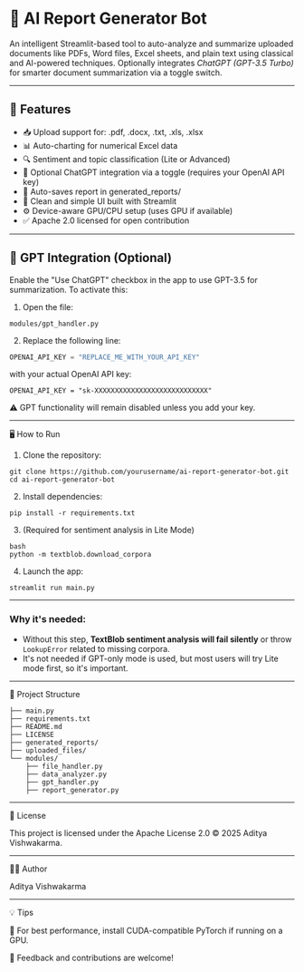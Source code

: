 # 📄 AI Report Generator Bot

An intelligent Streamlit-based tool to auto-analyze and summarize uploaded documents like PDFs, Word files, Excel sheets, and plain text using classical and AI-powered techniques. Optionally integrates *ChatGPT (GPT-3.5 Turbo)* for smarter document summarization via a toggle switch.

---

## 🚀 Features

- 📥 Upload support for: .pdf, .docx, .txt, .xls, .xlsx
- 📊 Auto-charting for numerical Excel data
- 🔍 Sentiment and topic classification (Lite or Advanced)
- 🧠 Optional ChatGPT integration via a toggle (requires your OpenAI API key)
- 📁 Auto-saves report in generated_reports/
- 📝 Clean and simple UI built with Streamlit
- ⚙ Device-aware GPU/CPU setup (uses GPU if available)
- ✅ Apache 2.0 licensed for open contribution

---

## 🧠 GPT Integration (Optional)

Enable the "Use ChatGPT" checkbox in the app to use GPT-3.5 for summarization. To activate this:

1. Open the file: 
```
modules/gpt_handler.py
```

2. Replace the following line:

```python
OPENAI_API_KEY = "REPLACE_ME_WITH_YOUR_API_KEY"
```

with your actual OpenAI API key:

```
OPENAI_API_KEY = "sk-XXXXXXXXXXXXXXXXXXXXXXXXXXXX"
```

⚠ GPT functionality will remain disabled unless you add your key.


---

🖥 How to Run

1. Clone the repository:


```
git clone https://github.com/yourusername/ai-report-generator-bot.git
cd ai-report-generator-bot
```

2. Install dependencies:


```
pip install -r requirements.txt
```


3. (Required for sentiment analysis in Lite Mode)

```
bash
python -m textblob.download_corpora

```


4. Launch the app:


```
streamlit run main.py
```



---

### Why it's needed:

- Without this step, **TextBlob sentiment analysis will fail silently** or throw `LookupError` related to missing corpora.
- It's not needed if GPT-only mode is used, but most users will try Lite mode first, so it's important.









---

📁 Project Structure
```
├── main.py
├── requirements.txt
├── README.md
├── LICENSE
├── generated_reports/
├── uploaded_files/
└── modules/
    ├── file_handler.py
    ├── data_analyzer.py
    ├── gpt_handler.py
    ├── report_generator.py
```



---

📜 License

This project is licensed under the Apache License 2.0 © 2025 Aditya Vishwakarma.




---

👨‍💻 Author

Aditya Vishwakarma


---

💡 Tips

📌 For best performance, install CUDA-compatible PyTorch if running on a GPU.


💬 Feedback and contributions are welcome!
